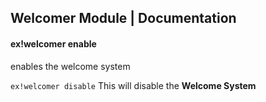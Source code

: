 ## Welcomer Module | Documentation


#### ex!welcomer enable
enables the welcome system 


```ex!welcomer disable``` 
This will disable the __Welcome System__
